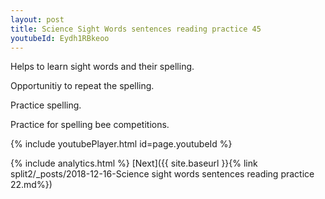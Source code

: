 ```yaml
---
layout: post
title: Science Sight Words sentences reading practice 45
youtubeId: Eydh1RBkeoo
---
```

 
 
Helps to learn sight words and their spelling.

Opportunitiy to repeat the spelling. 

Practice spelling. 
 
Practice for spelling bee competitions. 
 
{% include youtubePlayer.html id=page.youtubeId %}
 
 
{% include analytics.html %} 
[Next]({{ site.baseurl }}{% link  split2/_posts/2018-12-16-Science sight words sentences reading practice 22.md%})
 
